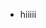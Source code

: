 - hiiiii

<!---
sunnyfeelsfine/sunnyfeelsfine is a ✨ special ✨ repository because its `README.md` (this file) appears on your GitHub profile.
You can click the Preview link to take a look at your changes.
--->
